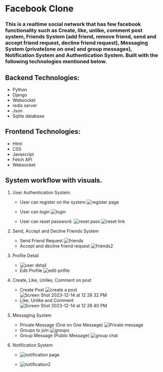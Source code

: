 # Facebook Clone
### This is a realtime social network that has few facebook functionality such as Create, like, unlike, comment post system, Friends System (add friend, remove friend, send and accept friend request, decline friend request), Messaging System (private(one on one) and group messages), Notification System and Authentication System. Built with the following technologies mentioned below.

## Backend Technologies:
  * Python
  * Django
  * Websocket
  * redis server
  * Json
  * Sqlite database

## Frontend Technologies:
  * Html
  * CSS
  * Javascript
  * Fetch API
  * Websocket

## System workflow with visuals.
1. User Authentication System.
   * User can register on the system
     ![register page](https://github.com/michealdayo64/Facebook-Clone/assets/55289122/4e6299c2-e055-4b63-8a1d-a1704f74edd5)

   * User can login
     ![login](https://github.com/michealdayo64/Facebook-Clone/assets/55289122/04204a2a-6178-4973-8c68-6ae3c20da3f6)

   * User can reset password.
     ![reset pass](https://github.com/michealdayo64/Facebook-Clone/assets/55289122/78f02687-e54d-45ea-b87d-88b4d3e0c86b)
     ![reset link](https://github.com/michealdayo64/Facebook-Clone/assets/55289122/9ac3832c-db12-4e0d-8b93-f68af0d32bb3)

2. Send, Accept and Decline Friends System
    * Send Friend Request
   ![friends](https://github.com/michealdayo64/Facebook-Clone/assets/55289122/ea36dbb6-f48f-4658-bfea-4c2d80fac4e8)
    * Accept and decline friend request
    ![friends2](https://github.com/michealdayo64/Facebook-Clone/assets/55289122/3ba3695d-21f5-43a3-9092-fe7c072387b4)
  
4. Profile Detail
   * ![user detail](https://github.com/michealdayo64/Facebook-Clone/assets/55289122/8ce3ed42-2f98-495f-ad9c-268000b7b6f1)
   * Edit Profile
     ![edit-prifile](https://github.com/michealdayo64/Facebook-Clone/assets/55289122/fa9cfa3c-a4a7-45d0-929c-91a0057e0573)

5. Create, Like, Unlike, Comment on post
   * Create Post
     ![create a post](https://github.com/michealdayo64/Facebook-Clone/assets/55289122/64f506b9-d864-42a3-a3b4-aa1241a205c0)
     ![Screen Shot 2023-12-14 at 12 28 32 PM](https://github.com/michealdayo64/Facebook-Clone/assets/55289122/62560866-40e6-414e-a5a3-0bafb5b7e276)
   * Like, Unlike and Comment
     ![Screen Shot 2023-12-14 at 12 28 40 PM](https://github.com/michealdayo64/Facebook-Clone/assets/55289122/e59227d1-0e67-46a6-9f82-bab788fe3ab1)

6. Messaging System
   * Private Message (One on One Message)
     ![Private message](https://github.com/michealdayo64/Facebook-Clone/assets/55289122/3c553128-8b0b-4241-a0d4-d1c1d81aa21a)
   * Groups to join
     ![groups](https://github.com/michealdayo64/Facebook-Clone/assets/55289122/2f6019e3-89d1-4b62-b135-8d860df747a4)
   * Group Message (Public Message)
     ![group chat](https://github.com/michealdayo64/Facebook-Clone/assets/55289122/352bfdda-8652-43b0-a019-e5a6f1cff0f1)
     
7. Notification System
   * ![notification page](https://github.com/michealdayo64/Facebook-Clone/assets/55289122/662bedec-1433-4afe-ba04-d708150db267)
  
   * ![notification2](https://github.com/michealdayo64/Facebook-Clone/assets/55289122/a1607f19-6e29-408b-9a6e-ddd69b8dac76)


